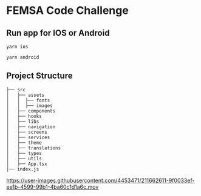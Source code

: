 # FEMSA Code Challenge

## Run app for IOS or Android

```
yarn ios
```
```
yarn android
```

## Project Structure

    ├── src
    │   ├── assets
    │   │  ├── fonts
    │   │  ├── images
    │   ├── components
    │   ├── hooks
    │   ├── libs
    │   ├── navigation
    │   ├── screens
    │   ├── services
    │   ├── theme
    │   ├── translations
    │   ├── types
    │   ├── utils
    │   ├── App.tsx
    │── index.js




https://user-images.githubusercontent.com/4453471/211662611-9f0033ef-ee1b-4599-99b1-4ba60c1d1a6c.mov


